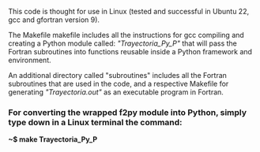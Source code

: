 This code is thought for use in Linux (tested and successful in Ubuntu 22, gcc and gfortran version 9). 

The Makefile makefile includes all the instructions for gcc compiling and creating a Python module called: *"Trayectoria_Py_P"* that will pass the Fortran subroutines into functions reusable inside a Python framework and environment.

An additional directory called "subroutines" includes all the Fortran subroutines that are used in the code, and a respective Makefile for generating *"Trayectoria.out"* as an executable program in Fortran.

<h3>For converting the wrapped f2py module into Python, simply type down in a Linux terminal the command: </h3>

**~$ make Trayectoria_Py_P**
